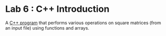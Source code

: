 # Lab 6 : C++ Introduction

A [C++ program](matrixinator.cpp) that performs various operations on square matrices (from an input file) using functions and arrays. 
